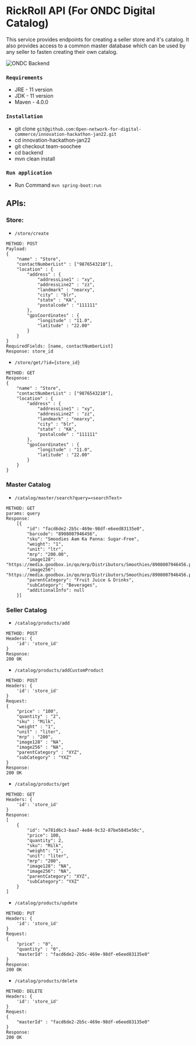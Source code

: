 # RickRoll API (For ONDC Digital Catalog)

This service provides endpoints for creating a seller store and it's catalog.
It also provides access to a common master database which can be used by any seller
to fasten creating their own catalog.

![ONDC Backend](https://user-images.githubusercontent.com/27000128/148685062-8cf26e4f-c168-4391-88be-3b9fe9f56a36.png)

### `Requirements`
- JRE - 11 version
- JDK - 11 version
- Maven - 4.0.0

### `Installation`
- git clone `git@github.com:Open-network-for-digital-commerce/innovation-hackathon-jan22.git`
- cd innovation-hackathon-jan22 
- git checkout team-soochee
- cd backend
- mvn clean install

### `Run application`
- Run Command `mvn spring-boot:run`

## APIs:
### Store:
- `/store/create`
```
METHOD: POST
Payload:
{
	"name" : "Store",
	"contactNumberList" : ["9876543210"],
	"location" : {
		"address" : {
			"addressLine1" : "xy",
			"addressLine2" : "zz",
			"landmark" : "nearxy",
			"city" : "blr",
			"state" : "KA",
			"postalcode" : "111111"
		},
		"gpsCoordinates" : {
			"longitude" : "11.0",
			"latitude" : "22.00"
		}
	}
}
RequiredFields: [name, contactNumberList]
Response: store_id
```
- `/store/get/?id={store_id}`
```
METHOD: GET
Response:
{
	"name" : "Store",
	"contactNumberList" : ["9876543210"],
	"location" : {
		"address" : {
			"addressLine1" : "xy",
			"addressLine2" : "zz",
			"landmark" : "nearxy",
			"city" : "blr",
			"state" : "KA",
			"postalcode" : "111111"
		},
		"gpsCoordinates" : {
			"longitude" : "11.0",
			"latitude" : "22.00"
		}
	}
}
```

### Master Catalog
- `/catalog/master/search?query=<searchText>`
```
METHOD: GET
params: query
Response:
    [{
        "id": "facd6de2-2b5c-469e-98df-e6eed83135e0",
        "barcode": "8908007946456",
        "sku": "Smoodies Aam Ka Panna: Sugar-Free",
        "weight": "1",
        "unit": "ltr",
        "mrp": "200.00",
        "image128": "https://media.goodbox.in/qo/mrp/Distributors/Smoothies/8908007946456.png",
        "image256": "https://media.goodbox.in/qo/mrp/Distributors/Smoothies/8908007946456.png.png",
        "parentCategory": "Fruit Juice & Drinks",
        "subCategory": "Beverages",
        "additionalInfo": null
    }]
```


### Seller Catalog

- `/catalog/products/add`
```
METHOD: POST
Headers: {
    'id': 'store_id'
}
Response:
200 OK
```

- `/catalog/products/addCustomProduct`
```
METHOD: POST
Headers: {
    'id': 'store_id'
}
Request:
{
	"price" : "100",
	"quantity" : "2",
	"sku" : "Milk",
	"weight" : "1",
	"unit" : "liter",
	"mrp" : "200",
	"image128" : "NA",
	"image256" : "NA",
	"parentCategory" : "XYZ",
	"subCategory" : "YXZ"
}
Response:
200 OK
```

- `/catalog/products/get`
```
METHOD: GET
Headers: {
    'id': 'store_id'
}
Response:
[
    {
        "id": "e781d6c3-baa7-4e84-9c32-87be5845e50c",
        "price": 100,
        "quantity": 2,
        "sku": "Milk",
        "weight": "1",
        "unit": "liter",
        "mrp": "200",
        "image128": "NA",
        "image256": "NA",
        "parentCategory": "XYZ",
        "subCategory": "YXZ"
    }
]
```

- `/catalog/products/update`
```
METHOD: PUT
Headers: {
    'id': 'store_id'
}
Request:
{
	"price" : "0",
	"quantity" : "0",
	"masterId" : "facd6de2-2b5c-469e-98df-e6eed83135e0"
}
Response:
200 OK
```

- `/catalog/products/delete`
```
METHOD: DELETE
Headers: {
    'id': 'store_id'
}
Request:
{
	"masterId" : "facd6de2-2b5c-469e-98df-e6eed83135e0"
}
Response:
200 OK
```
